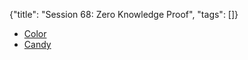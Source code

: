 {"title": "Session 68: Zero Knowledge Proof", "tags": []}

* [Color](https://en.wikipedia.org/wiki/Zero-knowledge_proof#Two_balls_and_the_colour-blind_friend)
* [Candy](https://hackernoon.com/eli5-zero-knowledge-proof-78a276db9eff)



